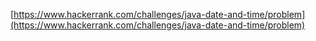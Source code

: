 [https://www.hackerrank.com/challenges/java-date-and-time/problem](https://www.hackerrank.com/challenges/java-date-and-time/problem)